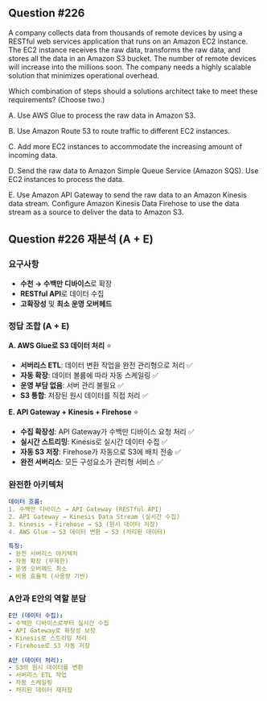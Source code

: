 ## Question #226
A company collects data from thousands of remote devices by using a RESTful web services application that runs on an Amazon EC2 instance. 
The EC2 instance receives the raw data, transforms the raw data, and stores all the data in an Amazon S3 bucket. 
The number of remote devices will increase into the millions soon. 
The company needs a highly scalable solution that minimizes operational overhead.

Which combination of steps should a solutions architect take to meet these requirements? (Choose two.)

A. Use AWS Glue to process the raw data in Amazon S3.

B. Use Amazon Route 53 to route traffic to different EC2 instances.

C. Add more EC2 instances to accommodate the increasing amount of incoming data.

D. Send the raw data to Amazon Simple Queue Service (Amazon SQS). Use EC2 instances to process the data.

E. Use Amazon API Gateway to send the raw data to an Amazon Kinesis data stream. Configure Amazon Kinesis Data Firehose to use the data stream as a source to deliver the data to Amazon S3.

## Question #226 재분석 (A + E)

### 요구사항
- **수천 → 수백만 디바이스**로 확장
- **RESTful API**로 데이터 수집
- **고확장성** 및 **최소 운영 오버헤드**

### 정답 조합 (A + E)

**A. AWS Glue로 S3 데이터 처리** ⭐
- **서버리스 ETL**: 데이터 변환 작업을 완전 관리형으로 처리 ✅
- **자동 확장**: 데이터 볼륨에 따라 자동 스케일링 ✅
- **운영 부담 없음**: 서버 관리 불필요 ✅
- **S3 통합**: 저장된 원시 데이터를 직접 처리 ✅

**E. API Gateway + Kinesis + Firehose** ⭐
- **수집 확장성**: API Gateway가 수백만 디바이스 요청 처리 ✅
- **실시간 스트리밍**: Kinesis로 실시간 데이터 수집 ✅
- **자동 S3 저장**: Firehose가 자동으로 S3에 배치 전송 ✅
- **완전 서버리스**: 모든 구성요소가 관리형 서비스 ✅

### 완전한 아키텍처

```yaml
데이터 흐름:
1. 수백만 디바이스 → API Gateway (RESTful API)
2. API Gateway → Kinesis Data Stream (실시간 수집)
3. Kinesis → Firehose → S3 (원시 데이터 저장)
4. AWS Glue → S3 데이터 변환 → S3 (처리된 데이터)

특징:
- 완전 서버리스 아키텍처
- 자동 확장 (무제한)
- 운영 오버헤드 최소
- 비용 효율적 (사용량 기반)
```

### A안과 E안의 역할 분담

```yaml
E안 (데이터 수집):
- 수백만 디바이스로부터 실시간 수집
- API Gateway로 확장성 보장
- Kinesis로 스트리밍 처리
- Firehose로 S3 자동 저장

A안 (데이터 처리):
- S3의 원시 데이터를 변환
- 서버리스 ETL 작업
- 자동 스케일링
- 처리된 데이터 재저장
```
